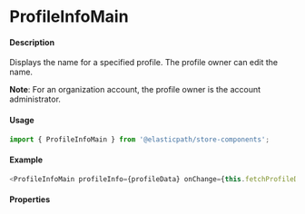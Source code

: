 # ProfileInfoMain

#### Description

Displays the name for a specified profile. The profile owner can edit the name.

**Note**: For an organization account, the profile owner is the account administrator.

#### Usage

```js
import { ProfileInfoMain } from '@elasticpath/store-components';
```

#### Example

```js
<ProfileInfoMain profileInfo={profileData} onChange={this.fetchProfileData} />
```

#### Properties

<!-- PROPS -->
